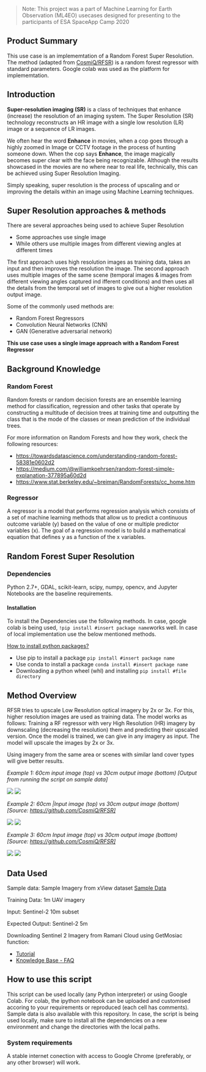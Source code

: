 > Note: This project was a part of Machine Learning for Earth Observation (ML4EO) usecases designed for presenting to the participants of ESA SpaceApp Camp 2020 
## Product Summary 
This use case is an implememtation of a Random Forest Super Resolution. The method (adapted from [CosmiQ/RFSR](https://github.com/CosmiQ/RFSR)) is 
a random forest regressor with standard parameters. Google colab was used as the platform for implememtation. 

## Introduction

**Super-resolution imaging (SR)** is a class of techniques that enhance (increase) the resolution of an imaging system. 
The Super Resolution (SR) technology reconstructs an HR image with a single low resolution (LR) image or a sequence
of LR images.

We often hear the word **Enhance** in movies, when a cop goes through a highly zoomed in Image or CCTV footage in the process of hunting someone down. When the cop says **Enhance**, the image magically becomes super clear with the face being recognizable. Although the results showcased in the movies are no where near to real life, technically, this can be achieved using Super Resolution Imaging. 

Simply speaking, super resolution is the process of upscaling and or improving the details within an image using Machine Learning techniques. 


## Super Resolution approaches & methods

There are several approaches being used to achieve Super Resolution 

- Some approaches use single image 
- While others use multiple images from different viewing angles at different times 

The first approach uses high resolution images as training data, takes an input and then improves the resolution the image. 
The second approach uses multiple images of the same scene (temporal images & images from different viewing angles captured ind ifferent conditions) and then uses all the details from the temporal set of images to give out a higher resolution output image. 

Some of the commonly used methods are:  

- Random Forest Regressors
- Convolution Neural Networks (CNN)
- GAN (Generative adversarial network)

**This use case uses a single image approach with a Random Forest Regressor**
   
## Background Knowledge 

### Random Forest 

Random forests or random decision forests are an ensemble learning method for classification, regression and other tasks that operate by constructing a multitude of decision trees at training time and outputting the class that is the mode of the classes or mean prediction of the individual trees.

For more information on Random Forests and how they work, check the following resources: 

- https://towardsdatascience.com/understanding-random-forest-58381e0602d2
- https://medium.com/@williamkoehrsen/random-forest-simple-explanation-377895a60d2d
- https://www.stat.berkeley.edu/~breiman/RandomForests/cc_home.htm

### Regressor
A regressor is a model that performs regression analysis which consists of a set of machine learning methods that allow us to predict a continuous outcome variable (y) based on the value of one or multiple predictor variables (x).  The goal of a regression model is to build a mathematical equation that defines y as a function of the x variables.

## Random Forest Super Resolution 

### Dependencies 
Python 2.7+, GDAL, scikit-learn, scipy, numpy, opencv, and Jupyter Notebooks are the baseline requirements. 

#### Installation
To install the Dependencies use the following methods. In case, google colab is being used, `!pip install #insert package name`works well. In case of local implementation use the below mentioned methods. 

[How to install python packages?](https://packaging.python.org/tutorials/installing-packages/#:~:text=Ensure%20you%20can%20run%20pip%20from%20the%20command%20line,-Additionally%2C%20you'll&text=Run%20python%20get%2Dpip.py,they're%20not%20installed%20already.&text=Be%20cautious%20if%20you're,system%20or%20another%20package%20manager.)
- Use pip to install a package `pip install #insert package name`
- Use conda to install a package `conda install #insert package name`
- Downloading a python wheel (whl) and installing `pip install #file directory`

## Method Overview 

RFSR tries to upscale Low Resolution optical imagery by 2x or 3x. For this, higher resolution images are used as training data. 
The model works as follows: Training a RF regressor with very High Resolution (HR) imagery by downscaling (decreasing the resolution) them and predicting their upscaled version. Once the model is trained, we can give in any imagery as input. The model will upscale the images by 2x or 3x. 

Using imagery from the same area or scenes with similar land cover types will give better results. 

*Example 1: 60cm input image (top) vs 30cm output image (bottom) [Output from running the script on sample data]*

![](Examples/60cm.png) ![](Examples/30cm.png)

*Example 2: 60cm |Input image (top) vs 30cm output image (bottom) [Source: https://github.com/CosmiQ/RFSR]* 

![](Examples/Plane_60cm.PNG) ![](Examples/Plane_30cm_Output.PNG)

*Example 3: 60cm Input image (top) vs 30cm output image (bottom) [Source: https://github.com/CosmiQ/RFSR]*

![](Examples/Cars_60cm.PNG) ![](Examples/Cars_30cm_Output.PNG)

## Data Used  

Sample data: Sample Imagery from xView dataset [Sample Data](https://team.ujuizi.com:6443/manushibt/ml4eo/-/tree/master/UC4_Optical_SuperResolution/Sample%20Data)

Training Data: 1m UAV imagery 

Input: Sentinel-2 10m subset 

Expected Output: Sentinel-2 5m 

Downloading Sentinel 2 Imagery from Ramani Cloud using GetMosiac function: 
- [Tutorial](http://docs.ramani.ujuizi.com/#/basic/get-mosaic)
- [Knowledge Base - FAQ](https://helpdesk.ramani.ujuizi.com/help/en-us/1/57)


## How to use this script

This script can be used locally (any Python interpreter) or using Google Colab. For colab, the ipython notebook can be uploaded and customised accoring to your requirements or reproduced (each cell has comments). Sample data is also available with this repository. In case, the script is being used locally, make sure to install all the dependencies on a new environment and change the directories with the local paths. 

### System requirements
A stable internet conection with access to Google Chrome (preferably, or any other browser) will work.
